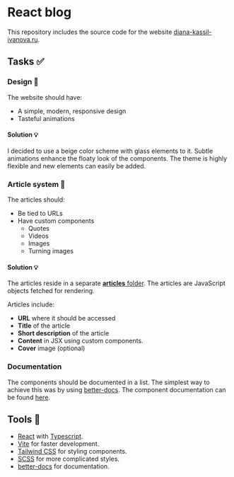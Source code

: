 # React blog

This repository includes the source code for the website [diana-kassil-ivanova.ru](https://diana-kassil-ivanova.ru/).

## Tasks ✅

### Design 👀

The website should have:

- A simple, modern, responsive design
- Tasteful animations

#### Solution 💡

I decided to use a beige color scheme with glass elements to it. Subtle animations enhance the floaty look of the components. The theme is highly flexible and new elements can easily be added.

### Article system 📃

The articles should:

- Be tied to URLs
- Have custom components
  - Quotes
  - Videos
  - Images
  - Turning images

#### Solution 💡

The articles reside in a separate [**articles** folder](https://github.com/platon-ivanov/react-blog/tree/master/src/articles). The articles are JavaScript objects fetched for rendering.

Articles include:

- **URL** where it should be accessed
- **Title** of the article
- **Short description** of the article
- **Content** in JSX using custom components.
- **Cover** image (optional)

### Documentation

The components should be documented in a list. The simplest way to achieve this was by using [better-docs](https://github.com/SoftwareBrothers/better-docs).
The component documentation can be found [here](https://platon-ivanov.github.io/react-blog/).

## Tools 🔧

- [React](https://reactjs.org/) with [Typescript](https://www.typescriptlang.org/).
- [Vite](https://github.com/vitejs/vite) for faster development.
- [Tailwind CSS](https://tailwindcss.com/) for styling components.
- [SCSS](https://sass-lang.com/documentation/syntax) for more complicated styles.
- [better-docs](https://github.com/SoftwareBrothers/better-docs) for documentation.
